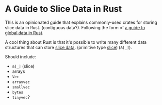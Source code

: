 # A Guide to Slice Data in Rust

This is an opinionated guide that explains commonly-used crates for storing slice data in Rust. (contiguous data?). Following the form of [a guide to global data in Rust](https://github.com/paulkernfeld/global-data-in-rust).

A cool thing about Rust is that it's possible to write many different data structures that can store [slice data](https://doc.rust-lang.org/book/ch04-03-slices.html). (primitive type [slice](https://doc.rust-lang.org/std/primitive.slice.html))
(`&[_]`).

Should include:

- `&[_]` (slice)
- arrays
- `Vec`
- `arrayvec`
- `smallvec`
- `bytes`
- `tinyvec`?